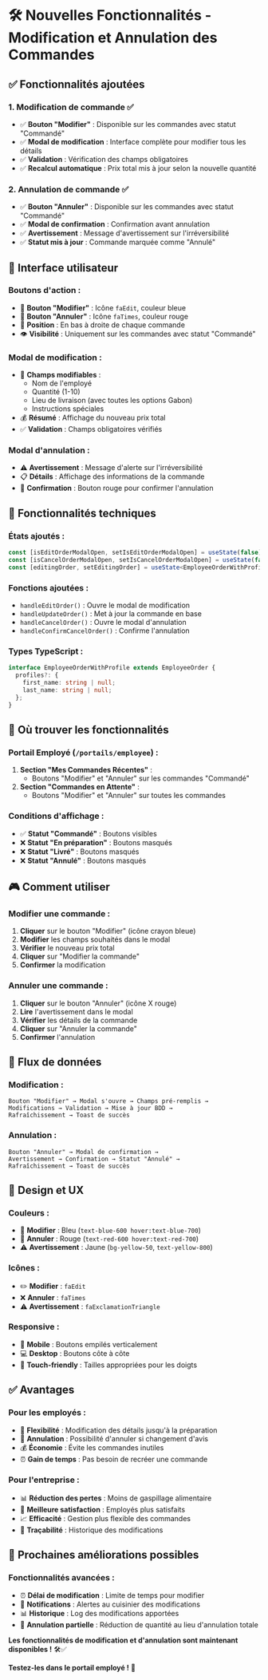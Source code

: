 # 🛠️ Nouvelles Fonctionnalités - Modification et Annulation des Commandes

## ✅ Fonctionnalités ajoutées

### **1. Modification de commande ✅**
- ✅ **Bouton "Modifier"** : Disponible sur les commandes avec statut "Commandé"
- ✅ **Modal de modification** : Interface complète pour modifier tous les détails
- ✅ **Validation** : Vérification des champs obligatoires
- ✅ **Recalcul automatique** : Prix total mis à jour selon la nouvelle quantité

### **2. Annulation de commande ✅**
- ✅ **Bouton "Annuler"** : Disponible sur les commandes avec statut "Commandé"
- ✅ **Modal de confirmation** : Confirmation avant annulation
- ✅ **Avertissement** : Message d'avertissement sur l'irréversibilité
- ✅ **Statut mis à jour** : Commande marquée comme "Annulé"

## 🎯 Interface utilisateur

### **Boutons d'action :**
- 🔵 **Bouton "Modifier"** : Icône `faEdit`, couleur bleue
- 🔴 **Bouton "Annuler"** : Icône `faTimes`, couleur rouge
- 📍 **Position** : En bas à droite de chaque commande
- 👁️ **Visibilité** : Uniquement sur les commandes avec statut "Commandé"

### **Modal de modification :**
- 📝 **Champs modifiables** :
  - Nom de l'employé
  - Quantité (1-10)
  - Lieu de livraison (avec toutes les options Gabon)
  - Instructions spéciales
- 💰 **Résumé** : Affichage du nouveau prix total
- ✅ **Validation** : Champs obligatoires vérifiés

### **Modal d'annulation :**
- ⚠️ **Avertissement** : Message d'alerte sur l'irréversibilité
- 📋 **Détails** : Affichage des informations de la commande
- 🔴 **Confirmation** : Bouton rouge pour confirmer l'annulation

## 🔧 Fonctionnalités techniques

### **États ajoutés :**
```typescript
const [isEditOrderModalOpen, setIsEditOrderModalOpen] = useState(false);
const [isCancelOrderModalOpen, setIsCancelOrderModalOpen] = useState(false);
const [editingOrder, setEditingOrder] = useState<EmployeeOrderWithProfile | null>(null);
```

### **Fonctions ajoutées :**
- `handleEditOrder()` : Ouvre le modal de modification
- `handleUpdateOrder()` : Met à jour la commande en base
- `handleCancelOrder()` : Ouvre le modal d'annulation
- `handleConfirmCancelOrder()` : Confirme l'annulation

### **Types TypeScript :**
```typescript
interface EmployeeOrderWithProfile extends EmployeeOrder {
  profiles?: {
    first_name: string | null;
    last_name: string | null;
  };
}
```

## 📍 Où trouver les fonctionnalités

### **Portail Employé (`/portails/employee`) :**
1. **Section "Mes Commandes Récentes"** :
   - Boutons "Modifier" et "Annuler" sur les commandes "Commandé"
2. **Section "Commandes en Attente"** :
   - Boutons "Modifier" et "Annuler" sur toutes les commandes

### **Conditions d'affichage :**
- ✅ **Statut "Commandé"** : Boutons visibles
- ❌ **Statut "En préparation"** : Boutons masqués
- ❌ **Statut "Livré"** : Boutons masqués
- ❌ **Statut "Annulé"** : Boutons masqués

## 🎮 Comment utiliser

### **Modifier une commande :**
1. **Cliquer** sur le bouton "Modifier" (icône crayon bleue)
2. **Modifier** les champs souhaités dans le modal
3. **Vérifier** le nouveau prix total
4. **Cliquer** sur "Modifier la commande"
5. **Confirmer** la modification

### **Annuler une commande :**
1. **Cliquer** sur le bouton "Annuler" (icône X rouge)
2. **Lire** l'avertissement dans le modal
3. **Vérifier** les détails de la commande
4. **Cliquer** sur "Annuler la commande"
5. **Confirmer** l'annulation

## 🔄 Flux de données

### **Modification :**
```
Bouton "Modifier" → Modal s'ouvre → Champs pré-remplis → 
Modifications → Validation → Mise à jour BDD → 
Rafraîchissement → Toast de succès
```

### **Annulation :**
```
Bouton "Annuler" → Modal de confirmation → 
Avertissement → Confirmation → Statut "Annulé" → 
Rafraîchissement → Toast de succès
```

## 🎨 Design et UX

### **Couleurs :**
- 🔵 **Modifier** : Bleu (`text-blue-600 hover:text-blue-700`)
- 🔴 **Annuler** : Rouge (`text-red-600 hover:text-red-700`)
- ⚠️ **Avertissement** : Jaune (`bg-yellow-50`, `text-yellow-800`)

### **Icônes :**
- ✏️ **Modifier** : `faEdit`
- ❌ **Annuler** : `faTimes`
- ⚠️ **Avertissement** : `faExclamationTriangle`

### **Responsive :**
- 📱 **Mobile** : Boutons empilés verticalement
- 💻 **Desktop** : Boutons côte à côte
- 🎯 **Touch-friendly** : Tailles appropriées pour les doigts

## ✅ Avantages

### **Pour les employés :**
- 🎯 **Flexibilité** : Modification des détails jusqu'à la préparation
- 🚫 **Annulation** : Possibilité d'annuler si changement d'avis
- 💰 **Économie** : Évite les commandes inutiles
- ⏰ **Gain de temps** : Pas besoin de recréer une commande

### **Pour l'entreprise :**
- 📊 **Réduction des pertes** : Moins de gaspillage alimentaire
- 🎯 **Meilleure satisfaction** : Employés plus satisfaits
- 📈 **Efficacité** : Gestion plus flexible des commandes
- 🔄 **Traçabilité** : Historique des modifications

## 🚀 Prochaines améliorations possibles

### **Fonctionnalités avancées :**
- ⏰ **Délai de modification** : Limite de temps pour modifier
- 🔔 **Notifications** : Alertes au cuisinier des modifications
- 📊 **Historique** : Log des modifications apportées
- 🔄 **Annulation partielle** : Réduction de quantité au lieu d'annulation totale

**Les fonctionnalités de modification et d'annulation sont maintenant disponibles !** 🛠️✅

**Testez-les dans le portail employé !** 🚀







